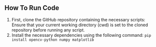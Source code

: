 ## How To Run Code 
1. First, clone the GitHub repository containing the necessary scripts: Ensure that your current working directory (cwd) is set to the cloned repository before running any script.
2. Install the necessary dependencies using the following command:
   `pip install opencv-python numpy matplotlib`
